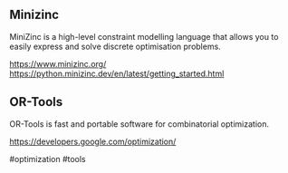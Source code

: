 ## Minizinc

MiniZinc is a high-level constraint modelling language that allows you to easily express and solve discrete optimisation problems.

https://www.minizinc.org/
https://python.minizinc.dev/en/latest/getting_started.html


## OR-Tools

OR-Tools is fast and portable software for combinatorial optimization.

https://developers.google.com/optimization/

<!-- Keywords -->
#optimization #tools
<!-- /Keywords -->
